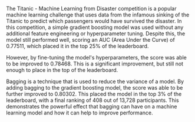 The Titanic - Machine Learning from Disaster competition is a popular machine learning challenge that uses data from the infamous sinking of the Titanic to predict which passengers would have survived the disaster. In this competition, a simple gradient boosting model was used without any additional feature engineering or hyperparameter tuning. Despite this, the model still performed well, scoring an AUC (Area Under the Curve) of 0.77511, which placed it in the top 25% of the leaderboard.

However, by fine-tuning the model's hyperparameters, the score was able to be improved to 0.78468. This is a significant improvement, but still not enough to place in the top of the leaderboard.

Bagging is a technique that is used to reduce the variance of a model. By adding bagging to the gradient boosting model, the score was able to be further improved to 0.80302. This placed the model in the top 3% of the leaderboard, with a final ranking of 408 out of 13,728 participants. This demonstrates the powerful effect that bagging can have on a machine learning model and how it can help to improve performance.